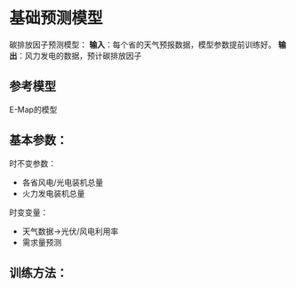 # 基础预测模型
碳排放因子预测模型：
**输入**：每个省的天气预报数据，模型参数提前训练好。
**输出**：风力发电的数据，预计碳排放因子

## 参考模型
E-Map的模型

## 基本参数：
时不变参数：
- 各省风电/光电装机总量
- 火力发电装机总量

时变变量：
- 天气数据->光伏/风电利用率
- 需求量预测

## 训练方法：
